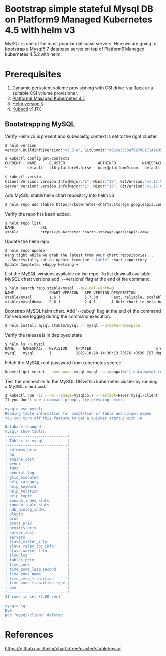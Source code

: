 
# Bootstrap simple stateful Mysql DB on Platform9 Managed Kubernetes 4.5 with helm v3


MySQL is one of the most popular database servers. Here we are going to bootstrap a Mysql 5.7 database server on top of Platform9 Managed kubernetes 4.5.2 with helm. 

# Prerequisites
1. Dynamic persistent volume provisioning with CSI driver via [Rook](https://github.com/KoolKubernetes/csi/tree/master/rook/) or a suitable CSI volume provisioner.
2. [Platform9 Managed Kubernetes 4.5](https://docs.platform9.com/release-notes/)
3. [Helm version 3](https://helm.sh/docs/intro/install/)
4. [Kubectl](https://kubernetes.io/docs/tasks/tools/install-kubectl/) v1.17.0

## Bootstrapping MySQL
Verify Helm v3 is present and kubeconfig context is set to the right cluster.

```bash
$ helm version
version.BuildInfo{Version:"v3.3.4", GitCommit:"a61ce5633af99708171414353ed49547cf05013d", GitTreeState:"clean", GoVersion:"go1.14.9"}

$ kubectl config get-contexts
CURRENT   NAME      CLUSTER               AUTHINFO            NAMESPACE
*         default   cl6.platform9.horse   user@platform9.com   default

$ kubectl version
Client Version: version.Info{Major:"1", Minor:"17", GitVersion:"v1.17.9", GitCommit:"4fb7ed12476d57b8437ada90b4f93b17ffaeed99", GitTreeState:"clean", BuildDate:"2020-07-15T16:18:16Z", GoVersion:"go1.13.9", Compiler:"gc", Platform:"darwin/amd64"}
Server Version: version.Info{Major:"1", Minor:"17", GitVersion:"v1.17.6", GitCommit:"d32e40e20d167e103faf894261614c5b45c44198", GitTreeState:"clean", BuildDate:"2020-05-20T13:08:34Z", GoVersion:"go1.13.9", Compiler:"gc", Platform:"linux/amd64"}
```

Add MySQL stable helm chart repository into helm v3.
```bash
$ helm repo add stable https://kubernetes-charts.storage.googleapis.com/
```

Verify the repo has been added.
```bash
$ helm repo list
NAME         	URL
stable       	https://kubernetes-charts.storage.googleapis.com/
```

Update the helm repo
```bash
$ helm repo update
Hang tight while we grab the latest from your chart repositories...
...Successfully got an update from the "stable" chart repository
Update Complete. ⎈Happy Helming!⎈
```

List the MySQL versions available on the repo. To list down all available MySQL chart versions add '--versions' flag at the end of the command.
```bash
$ helm search repo stable/mysql --max-col-width=0
NAME            	CHART VERSION	APP VERSION	DESCRIPTION
stable/mysql    	1.6.7        	5.7.30     	Fast, reliable, scalable, and easy to use open-source relational database system.
stable/mysqldump	2.6.1        	2.4.1      	A Helm chart to help backup MySQL databases using mysqldump
```

Bootstrap MySQL helm chart. Add '--debug' flag at the end of the command for verbose logging during the command execution.
```bash
$ helm install mysql stable/mysql -n mysql --create-namespace
```
Verify the release is in deployed state
```bash
$ helm ls -n mysql
NAME 	NAMESPACE	REVISION	UPDATED                            	STATUS  	CHART      	APP VERSION
mysql	mysql    	1       	2020-10-28 14:36:13.70676 +0530 IST	deployed	mysql-1.6.7	5.7.30
```

Fetch the MySQL root password from kubernetes secret:
```bash
kubectl get secret --namespace mysql mysql -o jsonpath="{.data.mysql-root-password}" | base64 --decode; echo
```

Test the connection to the MySQL DB within kubernetes cluster by running a MySQL client pod.
```bash
$ kubectl run -it --rm --image=mysql:5.7 --restart=Never mysql-client -n mysql -- mysql -h mysql.mysql.svc.cluster.local -p<paste-MySQL-root-password>
If you don't see a command prompt, try pressing enter.

mysql> use mysql;
Reading table information for completion of table and column names
You can turn off this feature to get a quicker startup with -A

Database changed
mysql> show tables;
+---------------------------+
| Tables_in_mysql           |
+---------------------------+
| columns_priv              |
| db                        |
| engine_cost               |
| event                     |
| func                      |
| general_log               |
| gtid_executed             |
| help_category             |
| help_keyword              |
| help_relation             |
| help_topic                |
| innodb_index_stats        |
| innodb_table_stats        |
| ndb_binlog_index          |
| plugin                    |
| proc                      |
| procs_priv                |
| proxies_priv              |
| server_cost               |
| servers                   |
| slave_master_info         |
| slave_relay_log_info      |
| slave_worker_info         |
| slow_log                  |
| tables_priv               |
| time_zone                 |
| time_zone_leap_second     |
| time_zone_name            |
| time_zone_transition      |
| time_zone_transition_type |
| user                      |
+---------------------------+
31 rows in set (0.00 sec)

mysql> \q
Bye
pod "mysql-client" deleted
```

# References
https://github.com/helm/charts/tree/master/stable/mysql